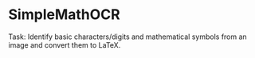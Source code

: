 # SimpleMathOCR
Task: Identify basic characters/digits and mathematical symbols from an image and convert them to LaTeX.

